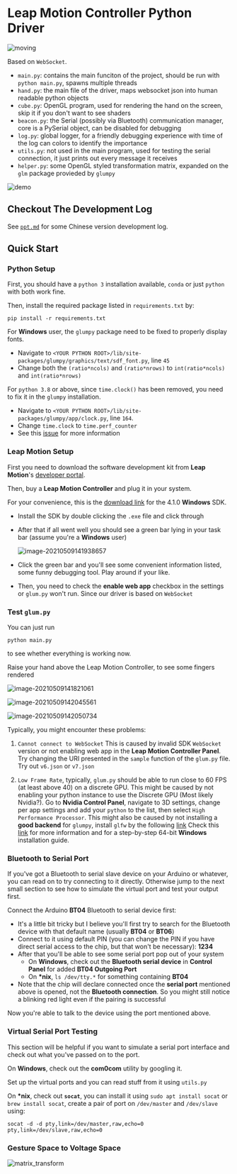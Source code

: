 # Leap Motion Controller Python Driver

![moving](readme.assets/moving.gif)

Based on `WebSocket`.

- `main.py`: contains the main funciton of the project, should be run with `python main.py`, spawns multiple threads
- `hand.py`: the main file of the driver, maps websocket json into human readable python objects
- `cube.py`: OpenGL program, used for rendering the hand on the screen, skip it if you don't want to see shaders
- `beacon.py`: the Serial (possibly via Bluetooth) communication manager, core is a PySerial object, can be disabled for debugging
- `log.py`: global logger, for a friendly debugging experience with time of the log can colors to identify the importance
- `utils.py`: not used in the main program, used for testing the serial connection, it just prints out every message it receives
- `helper.py`: some OpenGL styled transformation matrix, expanded on the `glm` package provieded by `glumpy`

![demo](readme.assets/demo.gif)



## Checkout The Development Log

See [`ppt.md`](./ppt.md) for some Chinese version development log.



## Quick Start

### Python Setup

First, you should have a `python 3` installation available, `conda` or just `python` with both work fine.

Then, install the required package listed in `requirements.txt` by:

```shell
pip install -r requirements.txt
```

For **Windows** user, the `glumpy` package need to be fixed to properly display fonts.

- Navigate to `<YOUR PYTHON ROOT>/lib/site-packages/glumpy/graphics/text/sdf_font.py`, line `45`
- Change both the `(ratio*ncols)` and `(ratio*nrows)` to `int(ratio*ncols)` and `int(ratio*nrows)`

For `python 3.8` or above, since `time.clock()` has been removed, you need to fix it in the `glumpy` installation.

- Navigate to `<YOUR PYTHON ROOT>/lib/site-packages/glumpy/app/clock.py`, line `164`.
- Change `time.clock` to `time.perf_counter`
- See this [issue](https://github.com/glumpy/glumpy/issues/254) for more information

### Leap Motion Setup

First you need to download the software development kit from **Leap Motion**'s [developer portal](https://developer.leapmotion.com/sdk-leap-motion-controller).

Then, buy a **Leap Motion Controller** and plug it in your system.

For your convenience, this is the [download link](https://www2.leapmotion.com/v4.1-lmc-windows-sdk) for the 4.1.0 **Windows** SDK.

- Install the SDK by double clicking the `.exe` file and click through

- After that if all went well you should see a green bar lying in your task bar (assume you're a **Windows** user)

  ![image-20210509141938657](readme.assets/image-20210509141938657.png)

- Click the green bar and you'll see some convenient information listed, some funny debugging tool. Play around if your like.

- Then, you need to check the **enable web app** checkbox in the settings or `glum.py` won't run.
  Since our driver is based on `WebSocket`

### Test `glum.py`

You can just run

```shell
python main.py
```

to see whether everything is working now.

Raise your hand above the Leap Motion Controller, to see some fingers rendered

![image-20210509141821061](readme.assets/image-20210509141821061.png)

![image-20210509142045561](readme.assets/image-20210509142045561.png)

![image-20210509142050734](readme.assets/image-20210509142050734.png)

Typically, you might encounter these problems:

1. `Cannot connect to WebSocket`
   This is caused by invalid SDK `WebSocket` version or not enabling web app in the **Leap Motion Controller Panel**.
   Try changing the URI presented in the `sample` function of the `glum.py` file. Try out `v6.json` or `v7.json`

2. `Low Frame Rate`, typically, `glum.py` should be able to run close to 60 FPS (at least above 40) on a discrete GPU.
   This might be caused by not enabling your python instance to use the Discrete GPU (Most likely Nvidia?).
   Go to **Nvidia Control Panel**, navigate to 3D settings, change per app settings and add your `python` to the list, then select `High Performance Processor`.
   This might also be caused by not installing a **good backend** for `glumpy`, install `glfw` by the following [link](https://www.glfw.org/download)
   Check this [link](https://glumpy.readthedocs.io/en/latest/installation.html#backends-requirements) for more information and for a step-by-step 64-bit **Windows** installation guide.

### Bluetooth to Serial Port

If you've got a Bluetooth to serial slave device on your Arduino or whatever, you can read on to try connecting to it directly. Otherwise jump to the next small section to see how to simulate the virtual port and test your output first.

Connect the Arduino **BT04** Bluetooth to serial device first:

- It's a little bit tricky but I believe you'll first try to search for the Bluetooth device with that default name (usually **BT04** or **BT06**)
- Connect to it using default PIN (you can change the PIN if you have direct serial access to the chip, but that won't be necessary): **1234**
- After that you'll be able to see some serial port pop out of your system
  - On **Windows**, check out the **Bluetooth serial device** in **Control Panel** for added **BT04 Outgoing Port**
  - On **\*nix**, `ls /dev/tty.*` for something containing **BT04**
- Note that the chip will declare connected once the **serial port** mentioned above is opened, not the **Bluetooth connection**. So you might still notice a blinking red light even if the pairing is successful

Now you're able to talk to the device using the port mentioned above.

### Virtual Serial Port Testing

This section will be helpful if you want to simulate a serial port interface and check out what you've passed on to the port.

On **Windows**, check out the **com0com** utility by googling it.

Set up the virtual ports and you can read stuff from it using `utils.py`

On **\*nix**, check out **`socat`**, you can install it using `sudo apt install socat` or `brew install socat`, create a pair of port on `/dev/master` and `/dev/slave` using:

```shell
socat -d -d pty,link=/dev/master,raw,echo=0 pty,link=/dev/slave,raw,echo=0
```

### Gesture Space to Voltage Space

![matrix_transform](readme.assets/matrix_transform.gif)
